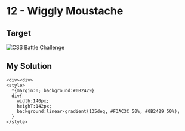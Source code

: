 # 12 - Wiggly Moustache

## Target

![CSS Battle Challenge](https://cssbattle.dev/targets/12.png)

## My Solution

```
<div><div>
<style>
  *{margin:0; background:#0B2429}
  div{
    width:140px;
    heighT:142px;
    background:linear-gradient(135deg, #F3AC3C 50%, #0B2429 50%);
  }
</style>
```
